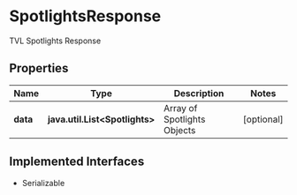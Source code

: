 

# SpotlightsResponse

TVL Spotlights Response

## Properties

Name | Type | Description | Notes
------------ | ------------- | ------------- | -------------
**data** | **java.util.List&lt;Spotlights&gt;** | Array of Spotlights Objects |  [optional]


## Implemented Interfaces

* Serializable


